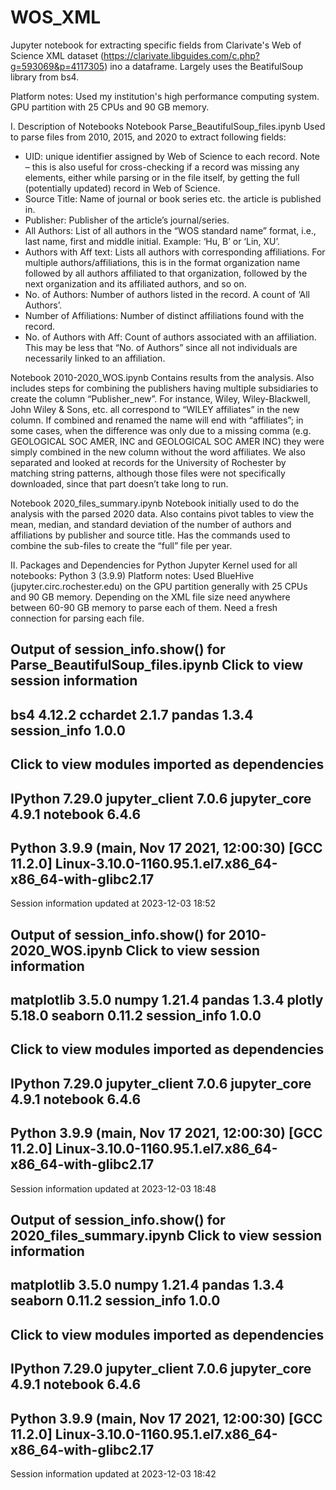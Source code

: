 # WOS_XML
Jupyter notebook for extracting specific fields from Clarivate's Web of Science XML dataset (https://clarivate.libguides.com/c.php?g=593069&p=4117305) ino a dataframe. Largely uses the BeatifulSoup library from bs4.

Platform notes: Used my institution's high performance computing system. GPU partition with 25 CPUs and 90 GB memory.

I. Description of Notebooks
Notebook Parse_BeautifulSoup_files.ipynb
Used to parse files from 2010, 2015, and 2020 to extract following fields:
* UID: unique identifier assigned by Web of Science to each record. Note – this is also useful for cross-checking if a record was missing any elements, either while parsing or in the file itself, by getting the full (potentially updated) record in Web of Science.
* Source Title: Name of journal or book series etc. the article is published in.
* Publisher: Publisher of the article’s journal/series.
* All Authors: List of all authors in the “WOS standard name” format, i.e., last name, first and middle initial. Example: ‘Hu, B’ or ‘Lin, XU’.
* Authors with Aff text: Lists all authors with corresponding affiliations. For multiple authors/affiliations, this is in the format organization name followed by all authors affiliated to that organization, followed by the next organization and its affiliated authors, and so on.
* No. of Authors: Number of authors listed in the record. A count of ‘All Authors’.
* Number of Affiliations: Number of distinct affiliations found with the record.
* No. of Authors with Aff: Count of authors associated with an affiliation. This may be less that “No. of Authors” since all not individuals are necessarily linked to an affiliation.

Notebook 2010-2020_WOS.ipynb
Contains results from the analysis. Also includes steps for combining the publishers having multiple subsidiaries to create the column “Publisher_new”. For instance, Wiley, Wiley-Blackwell, John Wiley & Sons, etc. all correspond to “WILEY affiliates” in the new column. If combined and renamed the name will end with “affiliates”; in some cases, when the difference was only due to a missing comma (e.g. GEOLOGICAL SOC AMER, INC and GEOLOGICAL SOC AMER INC) they were simply combined in the new column without the word affiliates. We also separated and looked at records for the University of Rochester by matching string patterns, although those files were not specifically downloaded, since that part doesn’t take long to run.

Notebook 2020_files_summary.ipynb
Notebook initially used to do the analysis with the parsed 2020 data. Also contains pivot tables to view the mean, median, and standard deviation of the number of authors and affiliations by publisher and source title. Has the commands used to combine the sub-files to create the “full” file per year.


II. Packages and Dependencies for Python
Jupyter Kernel used for all notebooks: Python 3 (3.9.9)
Platform notes: Used BlueHive (jupyter.circ.rochester.edu) on the GPU partition generally with 25 CPUs and 90 GB memory. Depending on the XML file size need anywhere between 60-90 GB memory to parse each of them. Need a fresh connection for parsing each file.

Output of session_info.show() for Parse_BeautifulSoup_files.ipynb
Click to view session information 
-----
bs4                 4.12.2
cchardet            2.1.7
pandas              1.3.4
session_info        1.0.0
-----
Click to view modules imported as dependencies 
-----
IPython             7.29.0
jupyter_client      7.0.6
jupyter_core        4.9.1
notebook            6.4.6
-----
Python 3.9.9 (main, Nov 17 2021, 12:00:30) [GCC 11.2.0]
Linux-3.10.0-1160.95.1.el7.x86_64-x86_64-with-glibc2.17
-----
Session information updated at 2023-12-03 18:52

Output of session_info.show() for 2010-2020_WOS.ipynb
Click to view session information 
-----
matplotlib          3.5.0
numpy               1.21.4
pandas              1.3.4
plotly              5.18.0
seaborn             0.11.2
session_info        1.0.0
-----
Click to view modules imported as dependencies 
-----
IPython             7.29.0
jupyter_client      7.0.6
jupyter_core        4.9.1
notebook            6.4.6
-----
Python 3.9.9 (main, Nov 17 2021, 12:00:30) [GCC 11.2.0]
Linux-3.10.0-1160.95.1.el7.x86_64-x86_64-with-glibc2.17
-----
Session information updated at 2023-12-03 18:48

Output of session_info.show() for 2020_files_summary.ipynb
Click to view session information 
-----
matplotlib          3.5.0
numpy               1.21.4
pandas              1.3.4
seaborn             0.11.2
session_info        1.0.0
-----
Click to view modules imported as dependencies 
-----
IPython             7.29.0
jupyter_client      7.0.6
jupyter_core        4.9.1
notebook            6.4.6
-----
Python 3.9.9 (main, Nov 17 2021, 12:00:30) [GCC 11.2.0]
Linux-3.10.0-1160.95.1.el7.x86_64-x86_64-with-glibc2.17
-----
Session information updated at 2023-12-03 18:42
